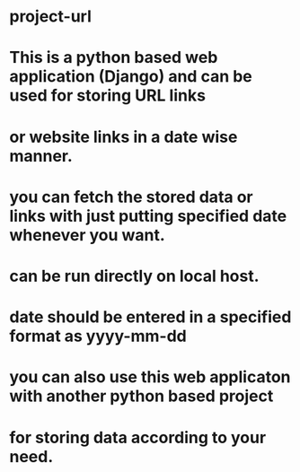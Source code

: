 # project-url
# This is a python based web application (Django) and can be used for storing URL links
# or website links in a date wise manner.
# you can fetch the stored data or links with just putting specified date whenever you want.
# can be run directly on local host.
# date should be entered in a specified format as yyyy-mm-dd 
# you can also use this web applicaton with another python based project
# for storing data according to your need.
